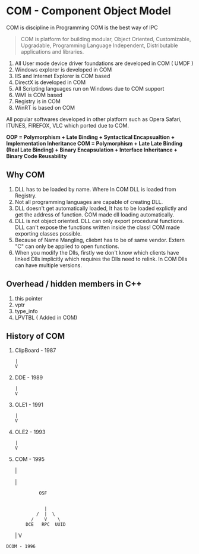 # COM - Component Object Model
COM is discipline in Programming
COM is the best way of IPC

> COM is platform for building modular, Object Oriented, Customizable, Upgradable, Programming Language Independent, Distributable applications and libraries.

1. All User mode device driver foundations are developed in COM ( UMDF )
2. Windows explorer is developed in COM
3. IIS and Internet Explorer is COM based
4. DirectX is developed in COM
5. All Scripting languages run on Windows due to COM support
6. WMI is COM based
7. Registry is in COM
8. WinRT is based on COM

All popular softwares developed in other platform such as Opera Safari, ITUNES, FIREFOX, VLC which ported due to COM.

**OOP = Polymorphism + Late Binding + Syntactical Encapsualtion + Implementation Inheritance
COM = Polymorphism + Late Late Binding (Real Late Binding) + Binary Encapsulation + Interface Inheritance + Binary Code Reusability**

## Why COM

1. DLL has to be loaded by name. Where In COM DLL is loaded from Registry.
2. Not all programming languages are capable of creating DLL.
3. DLL doesn't get automatically loaded, It has to be loaded explictly and get the address of function. COM made dll loading automatically.
4. DLL is not object oriented. DLL can only export procedural functions. DLL can't expose the functions written inside the class! COM made exporting classes possible.
5. Because of Name Mangling, cliebnt has to be of same vendor. Extern "C" can only be applied to open functions.
6. When you modify the Dlls, firstly we don't know which clients have linked Dlls implicitly which requires the Dlls need to relink. In COM Dlls can have multiple versions. 

## Overhead / hidden members in C++
1. this pointer
2. vptr
3. type_info
4. LPVTBL ( Added in COM)

## History of COM

1. ClipBoard - 1987
       
       
       |       
       V
2. DDE - 1989
       
       
       |       
       V
3. OLE1 - 1991
       
       
       |       
       V
4. OLE2 - 1993
       
       
       |       
       V
5.    COM - 1995


       |
       
       |   
       
                   OSF
       
    
                     |
                  /  |  \
                /    V    \
              DCE   RPC  UUID
       
       
       
       
       |
       V
       
    DCOM - 1996
